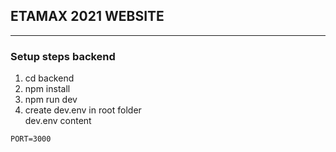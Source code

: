 ## ETAMAX 2021 WEBSITE
---
### Setup steps backend
1. cd backend
2. npm install
3. npm run dev
4. create dev.env in root folder   
dev.env content
```
PORT=3000
```